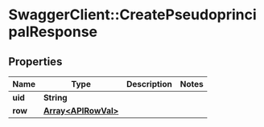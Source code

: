 # SwaggerClient::CreatePseudoprincipalResponse

## Properties
Name | Type | Description | Notes
------------ | ------------- | ------------- | -------------
**uid** | **String** |  | 
**row** | [**Array&lt;APIRowVal&gt;**](APIRowVal.md) |  | 

